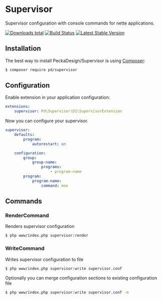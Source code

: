 # Supervisor

Supervisor configuration with console commands for nette applications.

[![Downloads total](https://img.shields.io/packagist/dt/pd/supervisor.svg)](https://packagist.org/packages/pd/supervisor)
[![Build Status](https://travis-ci.org/peckadesign/Supervisor.svg?branch=master)](https://travis-ci.org/peckadesign/Supervisor)
[![Latest Stable Version](https://poser.pugx.org/pd/supervisor/v/stable)](https://github.com/peckadesign/Supervisor/releases)

## Installation

The best way to install PeckaDesign/Supervisor is using  [Composer](http://getcomposer.org/):

```sh
$ composer require pd/supervisor
```

## Configuration

Enable extension in your application configuration:

```yaml
extensions:
	supervisor: Pd\Supervisor\DI\SupervisorExtension
```

Now you can configure your supervisor.

```yaml
supervisor:
	defaults:
		program:
			autorestart: on

	configuration:
		group:
			group-name:
				programs:
					- program-name
		program:
			program-name:
				command: moo
```

## Commands

### RenderCommand

Renders supervisor configuration

```sh
$ php www/index.php supervisor:render
```

### WriteCommand

Writes supervisor configuration to file

```sh
$ php www/index.php supervisor:write supervisor.conf
```

Optionally you can merge configuration sections to existing configuration file

```sh
$ php www/index.php supervisor:write supervisor.conf -m
```

